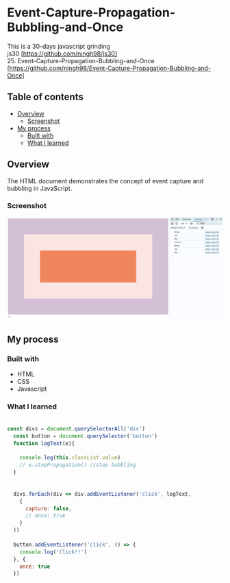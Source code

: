 # Event-Capture-Propagation-Bubbling-and-Once

This is a 30-days javascript grinding  
js30 [https://github.com/ningh98/js30]  
25. Event-Capture-Propagation-Bubbling-and-Once [https://github.com/ningh98/Event-Capture-Propagation-Bubbling-and-Once]

## Table of contents

- [Overview](#overview)
  - [Screenshot](#screenshot)
- [My process](#my-process)
  - [Built with](#built-with)
  - [What I learned](#what-i-learned)



## Overview

The HTML document demonstrates the concept of event capture and bubbling in JavaScript. 

### Screenshot

![](./screenshot.png)


## My process

### Built with

- HTML
- CSS
- Javascript



### What I learned



```js

const divs = document.querySelectorAll('div')
  const button = document.querySelector('button')
  function logText(e){
    
    console.log(this.classList.value)
    // e.stopPropagation() //stop bubbling
  }


  divs.forEach(div => div.addEventListener('click', logText,
    {
      capture: false,
      // once: true
    }
  ))

  button.addEventListener('click', () => {
    console.log('Click!!')
  }, {
    once: true
  })

```